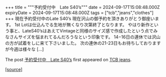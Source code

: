 +++
title = """予約受付中　Late S40’s"""
date = 2024-09-17T15:08:48.000Z
expiryDate = 2024-09-17T15:08:48.000Z
tags = ["tcb","jeans","clothes"]
+++
現在予約受付中のLate S40’s 現在沢山の御予約を頂きありがとう御座います。 1st Lotは仕込んでる生地が無くなり次第終了となります。 やはり新作という事と、LateS40’sはあえてVintageと同様のサイズ感で作成したという点でみなさんサイズを悩まれてるんだろうなという印象です。 14−16日の連休では沢山の方が試着をしに来て下さいました。 次の連休の21-23日もお待ちしておりますが今週は様々な \[…\]

The post [予約受付中　Late S40’s](http://tcbjeans.com/2024/09/18/49153) first appeared on [TCB jeans](http://tcbjeans.com).

[[source]](http://tcbjeans.com/2024/09/18/49153)
